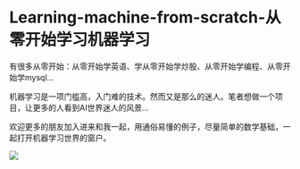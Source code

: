 # Learning-machine-from-scratch-从零开始学习机器学习 

有很多从零开始：从零开始学英语、学从零开始学炒股、从零开始学编程、从零开始学mysql...    

机器学习是一项门槛高，入门难的技术。然而又是那么的迷人。笔者想做一个项目，让更多的人看到AI世界迷人的风景...

欢迎更多的朋友加入进来和我一起，用通俗易懂的例子，尽量简单的数学基础，一起打开机器学习世界的窗户。



![](../pic/timg.jpg)
